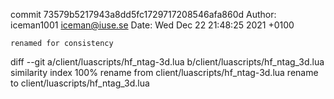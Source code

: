 commit 73579b5217943a8dd5fc1729717208546afa860d
Author: iceman1001 <iceman@iuse.se>
Date:   Wed Dec 22 21:48:25 2021 +0100

    renamed for consistency

diff --git a/client/luascripts/hf_ntag-3d.lua b/client/luascripts/hf_ntag_3d.lua
similarity index 100%
rename from client/luascripts/hf_ntag-3d.lua
rename to client/luascripts/hf_ntag_3d.lua
